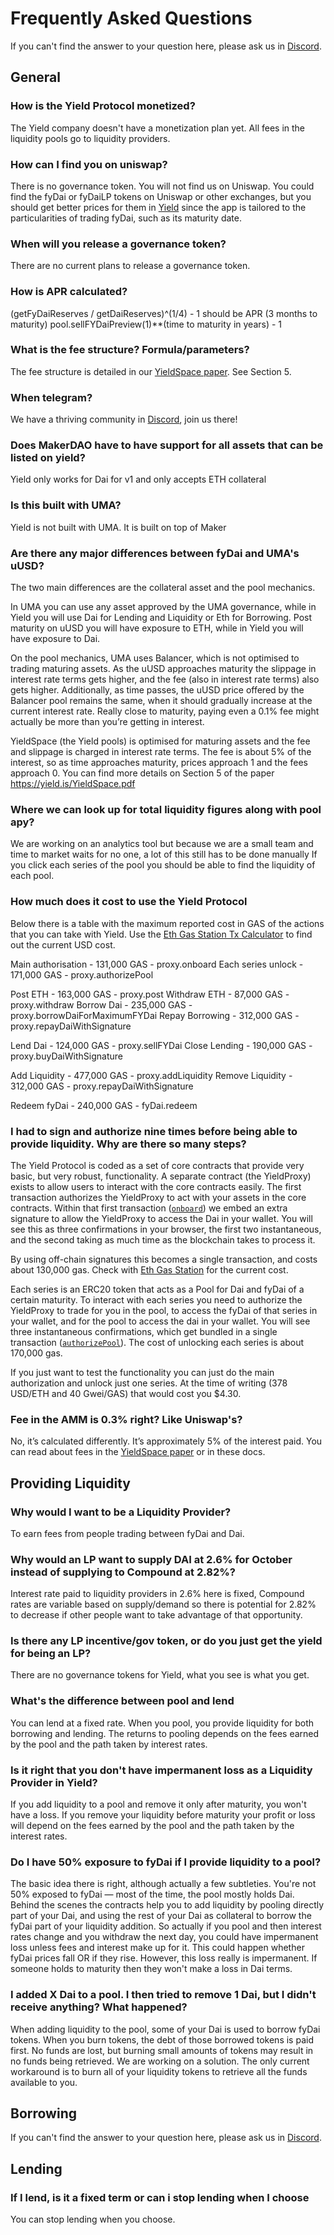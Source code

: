 # Frequently Asked Questions

If you can't find the answer to your question here, please ask us in [Discord](https://discord.com/channels/752978124614008945).


## General

### How is the Yield Protocol monetized?
The Yield company doesn't have a monetization plan yet. All fees in the liquidity pools go to liquidity providers.

### How can I find you on uniswap?
There is no governance token. You will not find us on Uniswap. You could find the fyDai or fyDaiLP tokens on Uniswap or other exchanges, but you should get better prices for them in [Yield](app.yield.is) since the app is tailored to the particularities of trading fyDai, such as its maturity date.

### When will you release a governance token?
There are no current plans to release a governance token.

### How is APR calculated?

(getFyDaiReserves / getDaiReserves)^(1/4) - 1 should be APR (3 months to maturity)
pool.sellFYDaiPreview(1)**(time to maturity in years) - 1

### What is the fee structure? Formula/parameters?
The fee structure is detailed in our [YieldSpace paper](https://yield.is/YieldSpace.pdf). See Section 5.

### When telegram?
We have a thriving community in [Discord](https://discord.com/channels/752978124614008945), join us there!

### Does MakerDAO have to have support for all assets that can be listed on yield?
Yield only works for Dai for v1 and only accepts ETH collateral

### Is this built with UMA?
Yield is not built with UMA. It is built on top of Maker

### Are there any major differences between fyDai and UMA's uUSD?
The two main differences are the collateral asset and the pool mechanics.

In UMA you can use any asset approved by the UMA governance, while in Yield you will use Dai for Lending and Liquidity or Eth for Borrowing. Post maturity on uUSD you will have exposure to ETH, while in Yield you will have exposure to Dai.

On the pool mechanics, UMA uses Balancer, which is not optimised to trading maturing assets. As the uUSD approaches maturity the slippage in interest rate terms gets higher, and the fee (also in interest rate terms) also gets higher. Additionally, as time passes, the uUSD price offered by the Balancer pool remains the same, when it should gradually increase at the current interest rate. Really close to maturity, paying even a 0.1% fee might actually be more than you’re getting in interest.

YieldSpace (the Yield pools) is optimised for maturing assets and the fee and slippage is charged in interest rate terms. The fee is about 5% of the interest, so as time approaches maturity, prices approach 1 and the fees approach 0. You can find more details on Section 5 of the paper https://yield.is/YieldSpace.pdf

### Where we can look up for total liquidity figures along with pool apy?
We are working on an analytics tool but because we are a small team and time to market waits for no one, a lot of this still has to be done manually
If you click each series of the pool you should be able to find the liquidity of each pool.

### How much does it cost to use the Yield Protocol
Below there is a table with the maximum reported cost in GAS of the actions that you can take with Yield. Use the [Eth Gas Station Tx Calculator](https://ethgasstation.info/calculatorTxV.php) to find out the current USD cost.

Main authorisation - 131,000 GAS - proxy.onboard
Each series unlock - 171,000 GAS - proxy.authorizePool

Post ETH           - 163,000 GAS - proxy.post
Withdraw ETH       -  87,000 GAS - proxy.withdraw
Borrow Dai         - 235,000 GAS - proxy.borrowDaiForMaximumFYDai
Repay Borrowing    - 312,000 GAS - proxy.repayDaiWithSignature

Lend Dai           - 124,000 GAS - proxy.sellFYDai
Close Lending      - 190,000 GAS - proxy.buyDaiWithSignature

Add Liquidity      - 477,000 GAS - proxy.addLiquidity
Remove Liquidity   - 312,000 GAS - proxy.repayDaiWithSignature

Redeem fyDai       - 240,000 GAS - fyDai.redeem

### I had to sign and authorize nine times before being able to provide liquidity. Why are there so many steps?
The Yield Protocol is coded as a set of core contracts that provide very basic, but very robust, functionality. A separate contract (the YieldProxy) exists to allow users to interact with the core contracts easily. The first transaction authorizes the YieldProxy to act with your assets in the core contracts. Within that first transaction ([`onboard`](https://github.com/yieldprotocol/fyDai/blob/959305da5c658d8146db56b2c0f61ee9c425de92/contracts/peripheral/YieldProxy.sol#L129-L140)) we embed an extra signature to allow the YieldProxy to access the Dai in your wallet. You will see this as three confirmations in your browser, the first two instantaneous, and the second taking as much time as the blockchain takes to process it.

By using off-chain signatures this becomes a single transaction, and costs about 130,000 gas. Check with [Eth Gas Station](https://ethgasstation.info/calculatorTxV.php) for the current cost.

Each series is an ERC20 token that acts as a Pool for Dai and fyDai of a certain maturity. To interact with each series you need to authorize the YieldProxy to trade for you in the pool, to access the fyDai of that series in your wallet, and for the pool to access the dai in your wallet. You will see three instantaneous confirmations, which get bundled in a single transaction ([`authorizePool`](https://github.com/yieldprotocol/fyDai/blob/959305da5c658d8146db56b2c0f61ee9c425de92/contracts/peripheral/YieldProxy.sol#L142-L157)). The cost of unlocking each series is about 170,000 gas.

If you just want to test the functionality you can just do the main authorization and unlock just one series. At the time of writing (378 USD/ETH and 40 Gwei/GAS) that would cost you $4.30.

### Fee in the AMM is 0.3% right? Like Uniswap's?
No, it’s calculated differently. It’s approximately 5% of the interest paid. You can read about fees in the [YieldSpace paper](https://yield.is/YieldSpace.pdf) or in these docs.



## Providing Liquidity

### Why would I want to be a Liquidity Provider?
To earn fees from people trading between fyDai and Dai.

### Why would an LP want to supply DAI at 2.6% for October instead of supplying to Compound at 2.82%?
Interest rate paid to liquidity providers in 2.6% here is fixed, Compound rates are variable based on supply/demand so there is potential for 2.82% to decrease if other people want to take advantage of that opportunity.

### Is there any LP incentive/gov token, or do you just get the yield for being an LP?
There are no governance tokens for Yield, what you see is what you get.

### What's the difference between pool and lend
You can lend at a fixed rate.
When you pool, you provide liquidity for both borrowing and lending. The returns to pooling depends on the fees earned by the pool and the path taken by interest rates.

### Is it right that you don't have impermanent loss as a Liquidity Provider in Yield?
If you add liquidity to a pool and remove it only after maturity, you won't have a loss. If you remove your liquidity before maturity your profit or loss will depend on the fees earned by the pool and the path taken by the interest rates.

### Do I have 50% exposure to fyDai if I provide liquidity to a pool?
The basic idea there is right, although actually a few subtleties. You're not 50% exposed to fyDai — most of the time, the pool mostly holds Dai.
Behind the scenes the contracts help you to add liquidity by pooling directly part of your Dai, and using the rest of your Dai as collateral to borrow the fyDai part of your liquidity addition.
So actually if you pool and then interest rates change and you withdraw the next day, you could have impermanent loss unless fees and interest make up for it. This could happen whether fyDai prices fall OR if they rise. However, this loss really is impermanent. If someone holds to maturity then they won't make a loss in Dai terms.

### I added X Dai to a pool. I then tried to remove 1 Dai, but I didn't receive anything? What happened? 
When adding liquidity to the pool, some of your Dai is used to borrow fyDai tokens. When you burn tokens, the debt of those borrowed tokens is paid first. No funds are lost, but burning small amounts of tokens may result in no funds being retrieved. We are working on a solution. The only current workaround is to burn all of your liquidity tokens to retrieve all the funds available to you.



## Borrowing

If you can't find the answer to your question here, please ask us in [Discord](https://discord.com/channels/752978124614008945).



## Lending

### If I lend, is it a fixed term or can i stop lending when I choose
You can stop lending when you choose.
